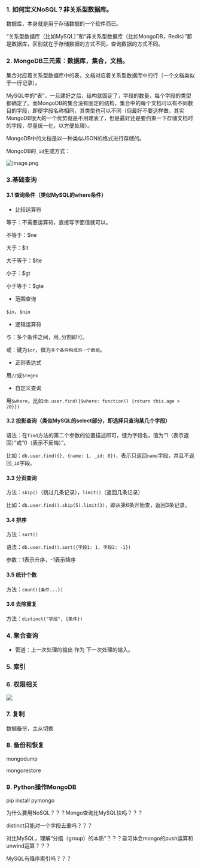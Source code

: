 ### 1. 如何定义NoSQL？非关系型数据库。

数据库，本身就是用于存储数据的一个软件而已。

“关系型数据库（比如MySQL）”和“非关系型数据库（比如MongoDB，Redis）”都是数据库，区别就在于存储数据的方式不同，查询数据的方式不同。


### 2. MongoDB三元素：数据库，集合，文档。

集合对应着关系型数据库中的表，文档对应着关系型数据库中的行（一个文档类似于一行记录）。

MySQL中的“表”，一旦建好之后，结构就固定了，字段的数量，每个字段的类型都确定了。而MongoDB的集合没有固定的结构，集合中的每个文档可以有不同数目的字段，即便字段名称相同，其类型也可以不同（但最好不要这样做，其实MongoDB很大的一个优势就是不用建表了，但是最好还是要约束一下存储文档时的字段，尽量统一化，以方便处理）。

MongoDB中的文档是以一种类似JSON的格式进行存储的。

MongoDB的`_id`生成方式：

![image.png](https://upload-images.jianshu.io/upload_images/1754553-9958561feafac882.png?imageMogr2/auto-orient/strip%7CimageView2/2/w/1240)

### 3.基础查询

#### 3.1 查询条件（类似MySQL的where条件）

* 比较运算符

等于：不需要运算符，直接写字面值就可以。

不等于：$ne

大于：$lt

大于等于：$lte

小于：$gt

小于等于：$gte

* 范围查询

`$in`，`$nin`


* 逻辑运算符


与：多个条件之间，用`,`分割即可。

或：键为`$or`，值为`多个条件构成的一个数组`。


* 正则表达式

用`//`或`$regex`


* 自定义查询

用`$where`，比如`db.user.find({$where: function() {return this.age > 20}})`



#### 3.2 投影查询（类似MySQL的select部分，即选择只查询某几个字段）

语法：在`find`方法的第二个参数的位置描述即可，键为字段名，值为“1（表示返回）”或“0（表示不反悔）”。

比如：`db.user.find({}, {name: 1, _id: 0})`，表示只返回`name`字段，并且不返回`_id`字段。


#### 3.3 分页查询

方法：`skip()`（跳过几条记录），`limit()`（返回几条记录）

比如：`db.user.find().skip(5).limit(3)`，即从第6条开始查，返回3条记录。



#### 3.4 排序


方法：`sort()`

语法：`db.user.find().sort({字段1: 1, 字段2: -1})`

参数：1表示升序，-1表示降序


#### 3.5 统计个数

方法：`count({条件...})`

#### 3.6 去除重复

方法：`distinct("字段", {条件})`



### 4. 聚合查询

* 管道：上一次处理的输出 作为 下一次处理的输入。



### 5. 索引


### 6. 权限相关

![](http://oy2qbfbi8.bkt.clouddn.com/18-1-21/44360864.jpg)


### 7. 复制

数据备份，主从切换


###  8. 备份和恢复

mongodump

mongorestore


### 9. Python操作MongoDB

pip install pymongo





为什么要用NoSQL？？？Mongo查询比MySQL快吗？？？


distinct只能对一个字段去重吗？？？

对比MySQL，理解“分组（group）的本质”？？？自习体会mongo的push运算和unwind运算？？？

MySQL有降序索引吗？？？








